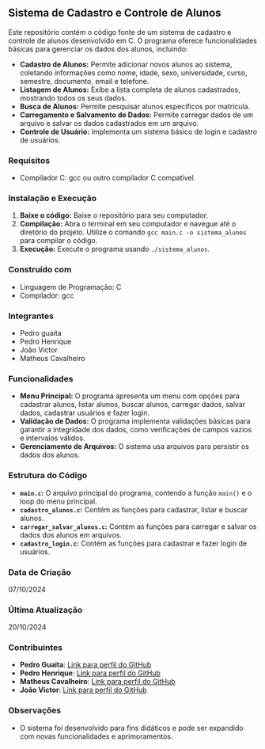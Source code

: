## Sistema de Cadastro e Controle de Alunos

Este repositório contém o código fonte de um sistema de cadastro e controle de alunos desenvolvido em C. O programa oferece funcionalidades básicas para gerenciar os dados dos alunos, incluindo:

- **Cadastro de Alunos:** Permite adicionar novos alunos ao sistema,  coletando informações como nome, idade, sexo, universidade, curso, semestre, documento, email e telefone.
- **Listagem de Alunos:** Exibe a lista completa de alunos cadastrados,  mostrando todos os seus dados.
- **Busca de Alunos:**  Permite pesquisar alunos específicos por matrícula.
- **Carregamento e Salvamento de Dados:** Permite carregar dados de um arquivo e salvar os dados cadastrados em um arquivo.
- **Controle de Usuário:**  Implementa um sistema básico de login e cadastro de usuários.

### Requisitos

- Compilador C:  gcc ou outro compilador C compatível.

### Instalação e Execução

1. **Baixe o código:** Baixe o repositório para seu computador.
2. **Compilação:** Abra o terminal em seu computador e navegue até o diretório do projeto. Utilize o comando `gcc main.c -o sistema_alunos` para compilar o código.
3. **Execução:** Execute o programa usando `./sistema_alunos`.

### Construído com

- Linguagem de Programação: C
- Compilador: gcc

### Integrantes
- Pedro guaita
- Pedro Henrique
- João Victor
- Matheus Cavalheiro

### Funcionalidades

- **Menu Principal:**  O programa apresenta um menu com opções para cadastrar alunos,  listar alunos,  buscar alunos,  carregar dados,  salvar dados,  cadastrar usuários e fazer login.
- **Validação de Dados:** O programa implementa validações básicas para garantir a integridade dos dados,  como verificações de campos vazios e intervalos válidos.
- **Gerenciamento de Arquivos:**  O sistema usa arquivos para persistir os dados dos alunos.

### Estrutura do Código

- **`main.c`:**  O arquivo principal do programa,  contendo a função `main()` e o loop do menu principal.
- **`cadastro_alunos.c`:**  Contém as funções para cadastrar,  listar e buscar alunos.
- **`carregar_salvar_alunos.c`:**  Contém as funções para carregar e salvar os dados dos alunos em arquivos.
- **`cadastro_login.c`:**  Contém as funções para cadastrar e fazer login de usuários.

### Data de Criação

07/10/2024

### Última Atualização

20/10/2024

### Contribuintes

- **Pedro Guaita**: [Link para perfil do GitHub](https://github.com/pedroguaita)
- **Pedro Henrique**: [Link para perfil do GitHub](https://github.com/PedroHenri10) 
- **Matheus Cavalheiro**: [Link para perfil do GitHub](https://github.com/matheuscamargo4) 
- **João Victor**: [Link para perfil do GitHub](https://github.com/Jaummmn) 


### Observações

- O sistema foi desenvolvido para fins didáticos e pode ser expandido com novas funcionalidades e aprimoramentos.

